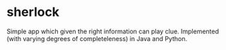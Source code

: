 # sherlock
Simple app which given the right information can play clue. Implemented (with varying degrees of completeleness)
in Java and Python.
